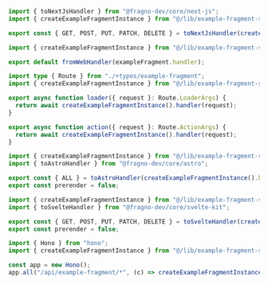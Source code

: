 ```ts title="app/api/example-fragment/[...all]/route.ts" tab="Next.js"
import { toNextJsHandler } from "@fragno-dev/core/next-js";
import { createExampleFragmentInstance } from "@/lib/example-fragment-server";

export const { GET, POST, PUT, PATCH, DELETE } = toNextJsHandler(createExampleFragmentInstance());
```

```ts title="server/api/example-fragment/[...all].ts" tab="Nuxt"
import { createExampleFragmentInstance } from "@/lib/example-fragment-server";

export default fromWebHandler(exampleFragment.handler);
```

```ts title="app/routes/api/example-fragment.tsx" tab="React Router v7"
import type { Route } from "./+types/example-fragment";
import { createExampleFragmentInstance } from "@/lib/example-fragment-server";

export async function loader({ request }: Route.LoaderArgs) {
  return await createExampleFragmentInstance().handler(request);
}

export async function action({ request }: Route.ActionArgs) {
  return await createExampleFragmentInstance().handler(request);
}
```

```ts title="pages/api/example-fragment/[...all].ts" tab="Astro"
import { createExampleFragmentInstance } from "@/lib/example-fragment-server";
import { toAstroHandler } from "@fragno-dev/core/astro";

export const { ALL } = toAstroHandler(createExampleFragmentInstance().handler);
export const prerender = false;
```

```ts title="routes/api/example-fragment/[...path].ts" tab="SvelteKit"
import { createExampleFragmentInstance } from "@/lib/example-fragment-server";
import { toSvelteHandler } from "@fragno-dev/core/svelte-kit";

export const { GET, POST, PUT, PATCH, DELETE } = toSvelteHandler(createExampleFragmentInstance());
export const prerender = false;
```

```ts title="index.ts", tab="Hono"
import { Hono } from "hono";
import { createExampleFragmentInstance } from "@/lib/example-fragment-server";

const app = new Hono();
app.all("/api/example-fragment/*", (c) => createExampleFragmentInstance().handler(c.req.raw));
```
